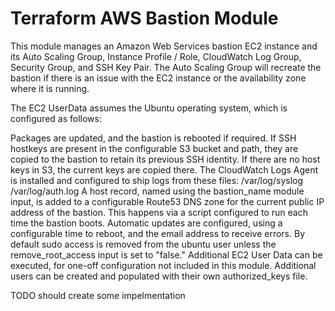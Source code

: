 # Terraform AWS Bastion Module

This module manages an Amazon Web Services bastion EC2 instance and its Auto Scaling Group, Instance Profile / Role, CloudWatch Log Group, Security Group, and SSH Key Pair. The Auto Scaling Group will recreate the bastion if there is an issue with the EC2 instance or the availability zone where it is running.

The EC2 UserData assumes the Ubuntu operating system, which is configured as follows:

Packages are updated, and the bastion is rebooted if required.
If SSH hostkeys are present in the configurable S3 bucket and path, they are copied to the bastion to retain its previous SSH identity. If there are no host keys in S3, the current keys are copied there.
The CloudWatch Logs Agent is installed and configured to ship logs from these files:
/var/log/syslog
/var/log/auth.log
A host record, named using the bastion_name module input, is added to a configurable Route53 DNS zone for the current public IP address of the bastion. This happens via a script configured to run each time the bastion boots.
Automatic updates are configured, using a configurable time to reboot, and the email address to receive errors.
By default sudo access is removed from the ubuntu user unless the remove_root_access input is set to "false."
Additional EC2 User Data can be executed, for one-off configuration not included in this module.
Additional users can be created and populated with their own authorized_keys file.


TODO should create some impelmentation 
